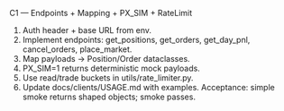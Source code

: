 ﻿C1 — Endpoints + Mapping + PX_SIM + RateLimit
1) Auth header + base URL from env.
2) Implement endpoints: get_positions, get_orders, get_day_pnl, cancel_orders, place_market.
3) Map payloads → Position/Order dataclasses.
4) PX_SIM=1 returns deterministic mock payloads.
5) Use read/trade buckets in utils/rate_limiter.py.
6) Update docs/clients/USAGE.md with examples.
Acceptance: simple smoke returns shaped objects; smoke passes.

